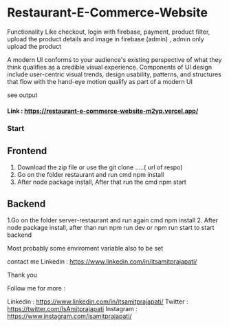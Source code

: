# Restaurant-E-Commerce-Website
Functionality Like checkout, login with firebase, payment, product filter, upload the product details and image in firebase (admin) , admin only upload the product

A modern UI conforms to your audience's existing perspective of what they think qualifies as a credible visual experience. Components of UI design include user-centric visual trends, design usability, patterns, and structures that flow with the hand-eye motion qualify as part of a modern UI

see output 

#### Link : https://restaurant-e-commerce-website-m2yp.vercel.app/

### Start

## Frontend
 1. Download the zip file or use the git clone .....( url of respo)
 2. Go on the folder restaurant and run cmd npm install 
 3. After node package install, After that run the cmd npm start

## Backend
  1.Go on the folder server-restaurant and run again cmd npm install
  2. After node package install, after than run npm run dev or npm run start to start backend

Most probably some enviroment variable also to be set

contact me Linkedin : https://www.linkedin.com/in/itsamitprajapati/ 

Thank you 

Follow me for more : 

Linkedin : https://www.linkedin.com/in/itsamitprajapati/
Twitter : https://twitter.com/IsAmitprajapati
Instagram : https://www.instagram.com/isamitprajapati/

